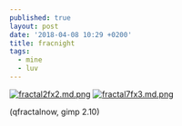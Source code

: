 ```yaml
---
published: true
layout: post
date: '2018-04-08 10:29 +0200'
title: fracnight
tags:
  - mine
  - luv
---
```

[![fractal2fx2.md.png](https://cdn.scrot.moe/images/2018/04/08/fractal2fx2.md.png)](https://cdn.scrot.moe/images/2018/04/08/fractal2fx2.png)
[![fractal7fx3.md.png](https://cdn.scrot.moe/images/2018/04/08/fractal7fx3.md.png)](https://cdn.scrot.moe/images/2018/04/08/fractal7fx3.png)

(qfractalnow, gimp 2.10)
